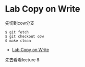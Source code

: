 # Lab Copy on Write
先切到cow分支
```Linux
$ git fetch
$ git checkout cow
$ make clean
```
- [Lab Copy on Write](#lab-copy-on-write)

先去看看lecture 8
